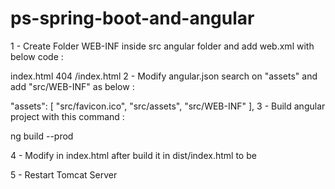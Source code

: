 # ps-spring-boot-and-angular

1 - Create Folder WEB-INF inside src angular folder and add web.xml with below code :

<web-app>
  <welcome-file-list>    
   <welcome-file>index.html</welcome-file>
  </welcome-file-list>
  <error-page>
    <error-code>404</error-code>
    <location>/index.html</location>
  </error-page>
</web-app>
2 - Modify angular.json search on "assets" and add "src/WEB-INF" as below :

  "assets": [
              "src/favicon.ico",
              "src/assets",
              "src/WEB-INF"
            ],
3 - Build angular project with this command :

ng build --prod

4 - Modify <base href="/"> in index.html after build it in dist/index.html to be <base href="./">

5 - Restart Tomcat Server
